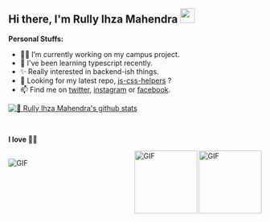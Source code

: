 ## Hi there, I'm Rully Ihza Mahendra <img src="https://github.com/TheDudeThatCode/TheDudeThatCode/blob/master/Assets/Hi.gif" width="29px">

**Personal Stuffs:**
- 👨‍💻 I’m currently working on my campus project.
- 🌱 I've been learning typescript recently.
- ✨ Really interested in backend-ish things.
- 🤔 Looking for my latest repo, [js-css-helpers](https://github.com/rllyhz/js-and-css-helpers) ?
- 📫 Find me on [twitter](https://twitter.com/rullyihza_), [instagram](https://twitter.com/rllyhz) or [facebook](https://www.facebook.com/rully.ihza/).


[![🦉 Rully Ihza Mahendra's github stats](https://github-readme-stats.vercel.app/api?username=rllyhz&show_icons=true&hide_border=true&hide=issues&theme=radical)](https://github.com/rllyhz)

<br>
<!--  -->

**I love 💙🦉**

<img align="right" alt="GIF" height="125px" src="https://i.giphy.com/media/LMt9638dO8dftAjtco/200.webp" />
<img align="right" style="margin-bottom: 1rem;" alt="GIF" height="125px" src="https://media3.giphy.com/media/ln7z2eWriiQAllfVcn/200w.webp" />


<img style="margin-top: 1rem;" alt="GIF" src="https://media.giphy.com/media/SBVUOmWz1cKqEo0MB3/giphy.gif" />
